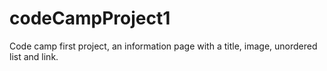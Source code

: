 # codeCampProject1
Code camp first project, an information page with a title, image, unordered list and link.

